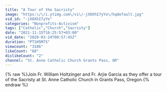 ```yaml
---
title: "A Tour of the Sacristy"
image: "https:\/\/i.ytimg.com\/vi\/-jXOXhI7yYo\/hqdefault.jpg"
vid_id: "-jXOXhI7yYo"
categories: "Nonprofits-Activism"
tags: ["Catholic","Church","Sacristy"]
date: "2021-11-15T16:25:57+03:00"
vid_date: "2020-03-24T00:57:45Z"
duration: "PT1H5M7S"
viewcount: "3186"
likeCount: "68"
dislikeCount: "2"
channel: "St. Anne Catholic Church Grants Pass, OR"
---
```

{% raw %}Join Fr. William Holtzinger and Fr. Arjie Garcia as they offer a tour of the Sacristy at St. Anne Catholic Church in Grants Pass, Oregon.{% endraw %}
